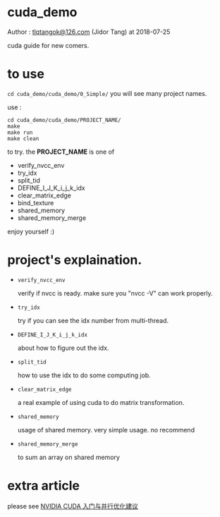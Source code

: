 # cuda_demo
Author : tlqtangok@126.com (Jidor Tang) at 2018-07-25

cuda guide for new comers. 

# to use 
`cd cuda_demo/cuda_demo/0_Simple/`
you will see many project names. 

use :

```
cd cuda_demo/cuda_demo/PROJECT_NAME/
make 
make run 
make clean 
```
to try. the **PROJECT_NAME** is one of 

- verify_nvcc_env
- try_idx  
- split_tid  
- DEFINE_I_J_K_i_j_k_idx  
- clear_matrix_edge  
- bind_texture
- shared_memory
- shared_memory_merge


enjoy yourself :)


# project's explaination.

- `verify_nvcc_env`

  verify if nvcc is ready. make sure you "nvcc -V" can work properly.



- `try_idx`

  try if you can see the idx number from multi-thread.



- `DEFINE_I_J_K_i_j_k_idx`

  about how to figure out the idx.



- `split_tid`

  how to use the idx to do some computing job.


  
- `clear_matrix_edge`

  a real example of using cuda to do matrix transformation.

- `shared_memory`

  usage of shared memory. very simple usage. no recommend

- `shared_memory_merge`

  to sum an array on shared memory


# extra article
please see [NVIDIA CUDA 入门与并行优化建议](https://gitbook.cn/gitchat/activity/5b49ecf81f72d149b2ded0b0)
